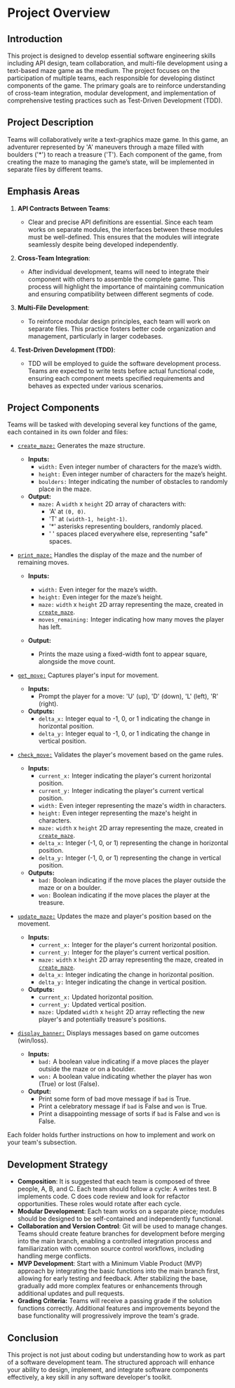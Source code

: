 # Project Overview

## Introduction

This project is designed to develop essential software engineering skills including API design, team collaboration, and multi-file development using a text-based maze game as the medium. The project focuses on the participation of multiple teams, each responsible for developing distinct components of the game. The primary goals are to reinforce understanding of cross-team integration, modular development, and implementation of comprehensive testing practices such as Test-Driven Development (TDD).

## Project Description

Teams will collaboratively write a text-graphics maze game. In this game, an adventurer represented by 'A' maneuvers through a maze filled with boulders ('\*') to reach a treasure ('T'). Each component of the game, from creating the maze to managing the game’s state, will be implemented in separate files by different teams.

## Emphasis Areas

1. **API Contracts Between Teams**:

   - Clear and precise API definitions are essential. Since each team works on separate modules, the interfaces between these modules must be well-defined. This ensures that the modules will integrate seamlessly despite being developed independently.

2. **Cross-Team Integration**:

   - After individual development, teams will need to integrate their component with others to assemble the complete game. This process will highlight the importance of maintaining communication and ensuring compatibility between different segments of code.

3. **Multi-File Development**:

   - To reinforce modular design principles, each team will work on separate files. This practice fosters better code organization and management, particularly in larger codebases.

4. **Test-Driven Development (TDD)**:
   - TDD will be employed to guide the software development process. Teams are expected to write tests before actual functional code, ensuring each component meets specified requirements and behaves as expected under various scenarios.

## Project Components

Teams will be tasked with developing several key functions of the game, each contained in its own folder and files:

- [`create_maze:`](https://github.com/zukixa/level1/tree/main/create-maze) Generates the maze structure.

  - **Inputs:**
    - `width:` Even integer number of characters for the maze’s width.
    - `height:` Even integer number of characters for the maze’s height.
    - `boulders:` Integer indicating the number of obstacles to randomly place in the maze.
  - **Output:**
    - `maze:` A `width` x `height` 2D array of characters with:
      - 'A' at `(0, 0)`.
      - 'T' at `(width-1, height-1)`.
      - '\*' asterisks representing boulders, randomly placed.
      - ' ' spaces placed everywhere else, representing "safe" spaces.

- [`print_maze:`](https://github.com/zukixa/level1/tree/main/print-maze) Handles the display of the maze and the number of remaining moves.

  - **Inputs:**

    - `width:` Even integer for the maze’s width.
    - `height:` Even integer for the maze’s height.
    - `maze:` `width` x `height` 2D array representing the maze, created in [`create_maze`](https://github.com/zukixa/level1/tree/main/create-maze#create-maze-function).
    - `moves_remaining:` Integer indicating how many moves the player has left.

  - **Output:**
    - Prints the maze using a fixed-width font to appear square, alongside the move count.

- [`get_move:`](https://github.com/zukixa/level1/tree/main/get-move) Captures player's input for movement.

  - **Inputs:**
    - Prompt the player for a move: 'U' (up), 'D' (down), 'L' (left), 'R' (right).
  - **Outputs:**
    - `delta_x:` Integer equal to -1, 0, or 1 indicating the change in horizontal position.
    - `delta_y:` Integer equal to -1, 0, or 1 indicating the change in vertical position.

- [`check_move:`](https://github.com/zukixa/level1/tree/main/check-move) Validates the player's movement based on the game rules.

  - **Inputs:**
    - `current_x:` Integer indicating the player's current horizontal position.
    - `current_y:` Integer indicating the player's current vertical position.
    - `width:` Even integer representing the maze's width in characters.
    - `height:` Even integer representing the maze's height in characters.
    - `maze:` `width` x `height` 2D array representing the maze, created in [`create_maze`](https://github.com/zukixa/level1/tree/main/create-maze#create-maze-function).
    - `delta_x:` Integer (-1, 0, or 1) representing the change in horizontal position.
    - `delta_y:` Integer (-1, 0, or 1) representing the change in vertical position.
  - **Outputs:**
    - `bad:` Boolean indicating if the move places the player outside the maze or on a boulder.
    - `won:` Boolean indicating if the move places the player at the treasure.

- [`update_maze:`](https://github.com/zukixa/level1/tree/main/update-maze) Updates the maze and player's position based on the movement.

  - **Inputs:**
    - `current_x:` Integer for the player's current horizontal position.
    - `current_y:` Integer for the player's current vertical position.
    - `maze:` `width` x `height` 2D array representing the maze, created in [`create_maze`](https://github.com/zukixa/level1/tree/main/create-maze#create-maze-function).
    - `delta_x:` Integer indicating the change in horizontal position.
    - `delta_y:` Integer indicating the change in vertical position.
  - **Outputs:**
    - `current_x:` Updated horizontal position.
    - `current_y:` Updated vertical position.
    - `maze:` Updated `width` x `height` 2D array reflecting the new player's and potentially treasure's positions.

- [`display_banner:`](https://github.com/zukixa/level1/tree/main/display-banner) Displays messages based on game outcomes (win/loss).
  - **Inputs:**
    - `bad:` A boolean value indicating if a move places the player outside the maze or on a boulder.
    - `won:` A boolean value indicating whether the player has won (True) or lost (False).
  - **Output:**
    - Print some form of bad move message if `bad` is True.
    - Print a celebratory message if `bad` is False and `won` is True.
    - Print a disappointing message of sorts if `bad` is False and `won` is False.

Each folder holds further instructions on how to implement and work on your team's subsection.

## Development Strategy

- **Composition**: It is suggested that each team is composed of three people, A, B, and C. Each team should follow a cycle: A writes test. B implements code. C does code review and look for refactor opportunities. These roles would rotate after each cycle.
- **Modular Development**: Each team works on a separate piece; modules should be designed to be self-contained and independently functional.
- **Collaboration and Version Control**: Git will be used to manage changes. Teams should create feature branches for development before merging into the main branch, enabling a controlled integration process and familiarization with common source control workflows, including handling merge conflicts.
- **MVP Development**: Start with a Minimum Viable Product (MVP) approach by integrating the basic functions into the main branch first, allowing for early testing and feedback. After stabilizing the base, gradually add more complex features or enhancements through additional updates and pull requests.
- **Grading Criteria:** Teams will receive a passing grade if the solution functions correctly. Additional features and improvements beyond the base functionality will progressively improve the team's grade.

## Conclusion

This project is not just about coding but understanding how to work as part of a software development team. The structured approach will enhance your ability to design, implement, and integrate software components effectively, a key skill in any software developer's toolkit.

